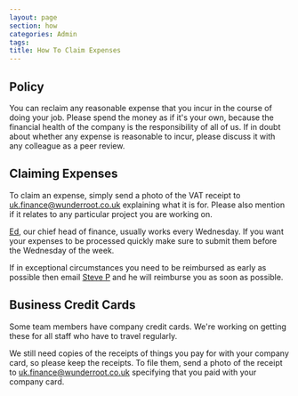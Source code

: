 ```yaml
---
layout: page
section: how
categories: Admin
tags:
title: How To Claim Expenses
---
```



## Policy
You can reclaim any reasonable expense that you incur in the course of doing your job. Please spend the money as if it's your own, because the financial health of the company is the responsibility of all of us.
If in doubt about whether any expense is reasonable to incur, please discuss it with any colleague as a peer review.

## Claiming Expenses
To claim an expense, simply send a photo of the VAT receipt to uk.finance@wunderroot.co.uk explaining what it is for. Please also mention if it relates to any particular project you are working on.

[Ed](/who), our chief head of finance, usually works every Wednesday. If you want your expenses to be processed quickly make sure to submit them before the Wednesday of the week. 

If in exceptional circumstances you need to be reimbursed as early as possible then email [Steve P](/who) and he will reimburse you as soon as possible.

## Business Credit Cards
Some team members have company credit cards. We're working on getting these for all staff who have to travel regularly.

We still need copies of the receipts of things you pay for with your company card, so please keep the receipts. To file them, send a photo of the receipt to uk.finance@wunderroot.co.uk specifying that you paid with your company card.
